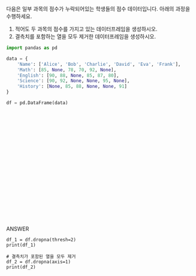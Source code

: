 다음은 일부 과목의 점수가 누락되어있는 학생들의 점수 데이터입니다. 아래의 과정을 수행하세요.  

1. 적어도 두 과목의 점수를 가지고 있는 데이터프레임을 생성하시오.
2. 결측치를 포함하는 열을 모두 제거한 데이터프레임을 생성하시오.

```Python
import pandas as pd

data = {
    'Name': ['Alice', 'Bob', 'Charlie', 'David', 'Eva', 'Frank'],
    'Math': [85, None, 78, 70, 92, None],
    'English': [90, 88, None, 85, 87, 80],
    'Science': [90, 92, None, None, 95, None],
    'History': [None, 85, 88, None, None, 91]
}

df = pd.DataFrame(data)
```
<br><br><br><br><br><br><br><br><br><br><br><br><br><br><br><br><br><br>ANSWER  
```
df_1 = df.dropna(thresh=2)
print(df_1)

# 결측치가 포함된 열을 모두 제거
df_2 = df.dropna(axis=1)
print(df_2)
```
